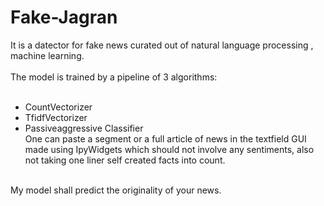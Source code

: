 # Fake-Jagran
It is a datector for fake news curated out of natural language processing , machine learning.</br>
</br>
The model is trained by a pipeline of 3 algorithms:</br>
</br>
* CountVectorizer</br>
* TfidfVectorizer</br>
* Passiveaggressive Classifier</br>
One can paste a segment or a full article of news in the textfield GUI made using IpyWidgets which should not involve any sentiments, also not taking one liner self created facts into count.</br>
</br>
My model shall predict the originality of your news.
